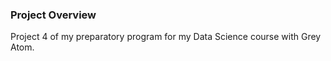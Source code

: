 ### Project Overview

 Project 4 of my preparatory program for my Data Science course with Grey Atom.


